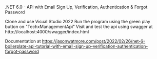 
.NET 6.0 - API with Email Sign Up, Verification, Authentication & Forgot Password

Clone and use Visual Studio 2022
Run the program using the green play button on "TechxManagementApi"
Visit and test the api using swagger at http://localhost:4000/swagger/index.html

Documentation at https://jasonwatmore.com/post/2022/02/26/net-6-boilerplate-api-tutorial-with-email-sign-up-verification-authentication-forgot-password
